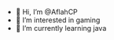 - 👋 Hi, I’m @AflahCP
- 👀 I’m interested in gaming
- 🌱 I’m currently learning java

<!---
AflahCP/AflahCP is a ✨ special ✨ repository because its `README.md` (this file) appears on your GitHub profile.
You can click the Preview link to take a look at your changes.
--->

